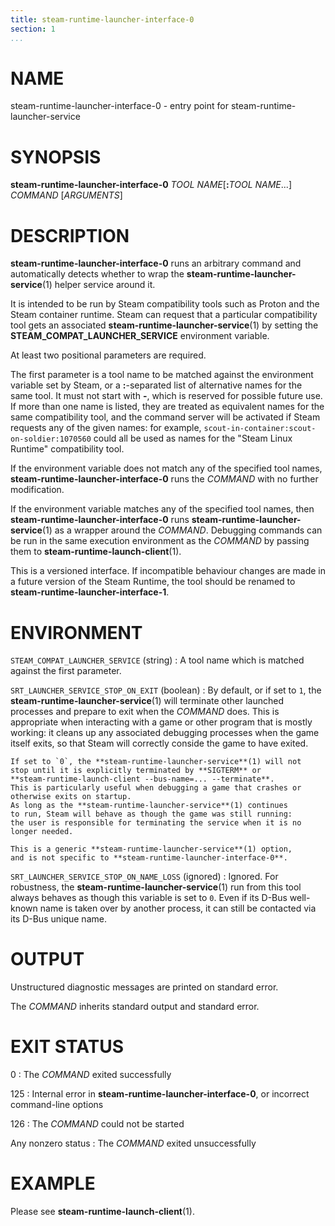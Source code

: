```yaml
---
title: steam-runtime-launcher-interface-0
section: 1
...
```


<!-- This document:
Copyright © 2020-2022 Collabora Ltd.
SPDX-License-Identifier: MIT
-->

# NAME

steam-runtime-launcher-interface-0 - entry point for steam-runtime-launcher-service

# SYNOPSIS

**steam-runtime-launcher-interface-0**
*TOOL NAME*[**:**_TOOL NAME_...]
*COMMAND* [*ARGUMENTS*]

# DESCRIPTION

**steam-runtime-launcher-interface-0** runs an arbitrary command and
automatically detects whether to wrap the
**steam-runtime-launcher-service**(1) helper service around it.

It is intended to be run by Steam compatibility tools such as Proton
and the Steam container runtime.
Steam can request that a particular compatibility tool gets an associated
**steam-runtime-launcher-service**(1) by setting the
**STEAM_COMPAT_LAUNCHER_SERVICE** environment variable.

At least two positional parameters are required.

The first parameter is a tool name to be matched against the environment
variable set by Steam, or a **:**-separated list of alternative names
for the same tool.
It must not start with **-**, which is reserved for possible future use.
If more than one name is listed, they are treated as equivalent names for
the same compatibility tool, and the command server will be activated
if Steam requests any of the given names: for example,
`scout-in-container:scout-on-soldier:1070560` could all be used as names
for the "Steam Linux Runtime" compatibility tool.

If the environment variable does not match any of the specified tool
names, **steam-runtime-launcher-interface-0** runs the *COMMAND*
with no further modification.

If the environment variable matches any of the specified tool names,
then **steam-runtime-launcher-interface-0** runs
**steam-runtime-launcher-service**(1) as a wrapper around the *COMMAND*.
Debugging commands can be run in the same execution environment
as the *COMMAND* by passing them to **steam-runtime-launch-client**(1).

This is a versioned interface.
If incompatible behaviour changes are made in a future
version of the Steam Runtime, the tool should be renamed to
**steam-runtime-launcher-interface-1**.

# ENVIRONMENT

`STEAM_COMPAT_LAUNCHER_SERVICE` (string)
:   A tool name which is matched against the first parameter.

`SRT_LAUNCHER_SERVICE_STOP_ON_EXIT` (boolean)
:   By default, or if set to `1`, the **steam-runtime-launcher-service**(1)
    will terminate other launched processes and prepare to exit when
    the *COMMAND* does.
    This is appropriate when interacting with a game or other program
    that is mostly working: it cleans up any associated debugging
    processes when the game itself exits, so that Steam will correctly
    conside the game to have exited.

    If set to `0`, the **steam-runtime-launcher-service**(1) will not
    stop until it is explicitly terminated by **SIGTERM** or
    **steam-runtime-launch-client --bus-name=... --terminate**.
    This is particularly useful when debugging a game that crashes or
    otherwise exits on startup.
    As long as the **steam-runtime-launcher-service**(1) continues
    to run, Steam will behave as though the game was still running:
    the user is responsible for terminating the service when it is no
    longer needed.

    This is a generic **steam-runtime-launcher-service**(1) option,
    and is not specific to **steam-runtime-launcher-interface-0**.

`SRT_LAUNCHER_SERVICE_STOP_ON_NAME_LOSS` (ignored)
:   Ignored.
    For robustness, the **steam-runtime-launcher-service**(1) run from
    this tool always behaves as though this variable is set to `0`.
    Even if its D-Bus well-known name is taken over by another process,
    it can still be contacted via its D-Bus unique name.

# OUTPUT

Unstructured diagnostic messages are printed on standard error.

The *COMMAND* inherits standard output and standard error.

# EXIT STATUS

0
:   The *COMMAND* exited successfully

125
:   Internal error in **steam-runtime-launcher-interface-0**,
    or incorrect command-line options

126
:   The *COMMAND* could not be started

Any nonzero status
:   The *COMMAND* exited unsuccessfully

# EXAMPLE

Please see **steam-runtime-launch-client**(1).

<!-- vim:set sw=4 sts=4 et: -->
